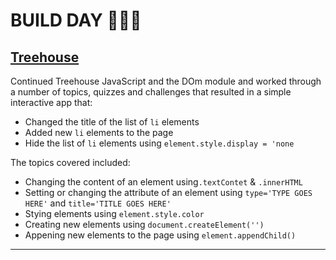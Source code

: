 # BUILD DAY :tada::balloon::boom:
## [Treehouse]()
Continued Treehouse JavaScript and the DOm module and worked through a number of topics, quizzes and challenges that resulted in a simple interactive app that:
* Changed the title of the list of `li` elements
* Added new `li` elements to the page
* Hide the list of `li` elements using `element.style.display = 'none`

The topics covered included:
* Changing the content of an element using`.textContet` & `.innerHTML`
* Setting or changing the attribute of an element using `type='TYPE GOES HERE'` and `title='TITLE GOES HERE'`
* Stying elements using `element.style.color`
* Creating new elements using `document.createElement('')`
* Appening new elements to the page using `element.appendChild()`
<hr>